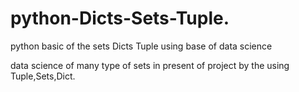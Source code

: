 # python-Dicts-Sets-Tuple.
python basic of the sets Dicts Tuple using base of data science


data science of many type of sets in present of project
by the using Tuple,Sets,Dict.

